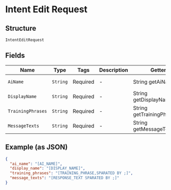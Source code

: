 
# Intent Edit Request

## Structure

`IntentEditRequest`

## Fields

| Name | Type | Tags | Description | Getter | Setter |
|  --- | --- | --- | --- | --- | --- |
| `AiName` | `String` | Required | - | String getAiName() | setAiName(String aiName) |
| `DisplayName` | `String` | Required | - | String getDisplayName() | setDisplayName(String displayName) |
| `TrainingPhrases` | `String` | Required | - | String getTrainingPhrases() | setTrainingPhrases(String trainingPhrases) |
| `MessageTexts` | `String` | Required | - | String getMessageTexts() | setMessageTexts(String messageTexts) |

## Example (as JSON)

```json
{
  "ai_name": "[AI_NAME]",
  "display_name": "[DISPLAY_NAME]",
  "training_phrases": "[TRAINING_PHRASE,SPARATED BY ;]",
  "message_texts": "[RESPONSE_TEXT SPARATED BY ;]"
}
```


